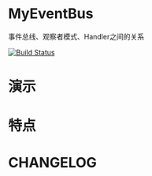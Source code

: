# MyEventBus

事件总线、观察者模式、Handler之间的关系

[![Build Status](https://travis-ci.org/meolu/walle-web.svg?branch=master)](https://travis-ci.org/meolu/walle-web)

# 演示

# 特点

# CHANGELOG

